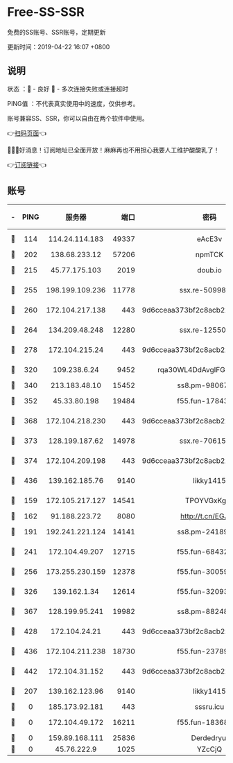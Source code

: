 # Free-SS-SSR

免费的SS账号、SSR账号，定期更新

更新时间：2019-04-22 16:07 +0800

## 说明

状态     ：🙂 - 良好 🙁 - 多次连接失败或连接超时

PING值   ：不代表真实使用中的速度，仅供参考。

账号兼容SS、SSR，你可以自由在两个软件中使用。

👉[扫码页面](https://liesauer.github.io/Free-SS-SSR/)👈

🎉🎉🎉好消息！订阅地址已全面开放！麻麻再也不用担心我要人工维护酸酸乳了！

👉[订阅链接](https://www.liesauer.net/yogurt/subscribe?ACCESS_TOKEN=DAYxR3mMaZAsaqUb)👈

## 账号

|-|PING|服务器|端口|密码|加密方式|区域|
|:----:|:----:|:-----:|-----:|:----:|:----:|:----:|
|🙂|114|114.24.114.183|49337|eAcE3v|chacha20-ietf|TW|
|🙂|202|138.68.233.12|57206|npmTCK|rc4-md5|US|
|🙂|215|45.77.175.103|2019|doub.io|aes-128-ctr|SG|
|🙂|255|198.199.109.236|11778|ssx.re-50998611|aes-256-cfb|US|
|🙂|260|172.104.217.138|443|9d6cceaa373bf2c8acb22e60b6a58be6|aes-256-cfb|US|
|🙂|264|134.209.48.248|12280|ssx.re-12550293|aes-256-cfb|US|
|🙂|278|172.104.215.24|443|9d6cceaa373bf2c8acb22e60b6a58be6|aes-256-cfb|US|
|🙂|320|109.238.6.24|9452|rqa30WL4DdAvgIFG6Fs3znzTa|aes-256-cfb|FR|
|🙂|340|213.183.48.10|15452|ss8.pm-98067260|rc4-md5|RU|
|🙂|352|45.33.80.198|19484|f55.fun-17843218|aes-256-cfb|US|
|🙂|368|172.104.218.230|443|9d6cceaa373bf2c8acb22e60b6a58be6|aes-256-cfb|US|
|🙂|373|128.199.187.62|14978|ssx.re-70615001|aes-256-cfb|SG|
|🙂|374|172.104.209.198|443|9d6cceaa373bf2c8acb22e60b6a58be6|aes-256-cfb|US|
|🙂|436|139.162.185.76|9140|likky1415|aes-256-cfb|DE|
|🙂|159|172.105.217.127|14541|TPOYVGxKglpi|aes-256-cfb|JP|
|🙂|162|91.188.223.72|8080|http://t.cn/EGJIyrl|rc4-md5|RU|
|🙂|191|192.241.221.124|14141|ss8.pm-24189399|aes-256-cfb|US|
|🙂|241|172.104.49.207|12715|f55.fun-68432861|aes-256-cfb|SG|
|🙂|256|173.255.230.159|12378|f55.fun-30059944|aes-256-cfb|US|
|🙂|326|139.162.1.34|12614|f55.fun-32093873|aes-256-cfb|SG|
|🙂|367|128.199.95.241|19982|ss8.pm-88248816|aes-256-cfb|SG|
|🙂|428|172.104.24.21|443|9d6cceaa373bf2c8acb22e60b6a58be6|aes-256-cfb|US|
|🙂|436|172.104.211.238|18730|f55.fun-23789353|aes-256-cfb|US|
|🙂|442|172.104.31.152|443|9d6cceaa373bf2c8acb22e60b6a58be6|aes-256-cfb|US|
|🙁|207|139.162.123.96|9140|likky1415|aes-256-cfb|JP|
|🙁|0|185.173.92.181|443|sssru.icu|rc4-md5|RU|
|🙁|0|172.104.49.172|16211|f55.fun-18368784|aes-256-cfb|SG|
|🙁|0|159.89.168.111|25836|Derdedryuj|chacha20|IN|
|🙁|0|45.76.222.9|1025|YZcCjQ|rc4-md5|JP|
